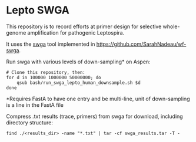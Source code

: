 # Lepto SWGA

This repository is to record efforts at primer design for selective whole-genome amplification for pathogenic Leptospira.

It uses the [swga](https://github.com/eclarke/swga) tool implemented in https://github.com/SarahNadeau/wf-swga.

Run swga with various levels of down-sampling* on Aspen:
``` 
# Clone this repository, then:
for d in 100000 1000000 50000000; do 
    qsub bash/run_swga_lepto_human_downsample.sh $d
done
```
*Requires FastA to have one entry and be multi-line, unit of down-sampling is a line in the FastA file

Compress .txt results (trace, primers) from swga for download, including directory structure: 
```
find ./<results_dir> -name "*.txt" | tar -cf swga_results.tar -T -
```